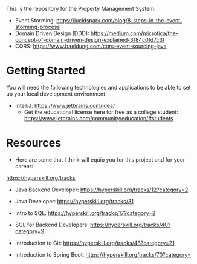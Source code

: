 This is the repository for the Property Management System.

* Event Storming: https://lucidspark.com/blog/8-steps-in-the-event-storming-process
* Domain Driven Design (DDD): https://medium.com/microtica/the-concept-of-domain-driven-design-explained-3184c0fd7c3f
* CQRS: https://www.baeldung.com/cqrs-event-sourcing-java


# Getting Started
You will need the following technologies and applications to be able to set up your local development environment:
* IntelliJ: https://www.jetbrains.com/idea/
  * Get the educational license here for free as a college student: https://www.jetbrains.com/community/education/#students

# Resources
- Here are some that I think will equip you for this project and for your career:

https://hyperskill.org/tracks

* Java Backend Developer:
  https://hyperskill.org/tracks/12?category=2

* Java Developer:
  https://hyperskill.org/tracks/31

* Intro to SQL:
  https://hyperskill.org/tracks/17?category=2

* SQL for Backend Developers:
  https://hyperskill.org/tracks/40?category=9

* Introduction to Git:
  https://hyperskill.org/tracks/48?category=21

* Introduction to Spring Boot:
  https://hyperskill.org/tracks/70?category=

